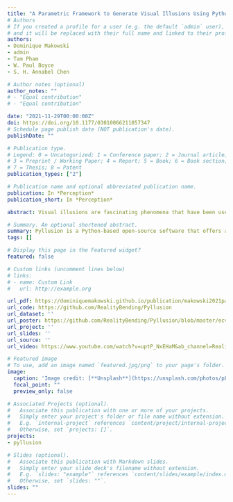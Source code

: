 ```yaml
---
title: "A Parametric Framework to Generate Visual Illusions Using Python"
# Authors
# If you created a profile for a user (e.g. the default `admin` user), write the username (folder name) here 
# and it will be replaced with their full name and linked to their profile.
authors:
- Dominique Makowski
- admin
- Tam Pham
- W. Paul Boyce
- S. H. Annabel Chen

# Author notes (optional)
author_notes: ""
# - "Equal contribution"
# - "Equal contribution"

date: "2021-11-29T00:00:00Z"
doi: https://doi.org/10.1177/03010066211057347
# Schedule page publish date (NOT publication's date).
publishDate: ""

# Publication type.
# Legend: 0 = Uncategorized; 1 = Conference paper; 2 = Journal article;
# 3 = Preprint / Working Paper; 4 = Report; 5 = Book; 6 = Book section;
# 7 = Thesis; 8 = Patent
publication_types: ["2"]

# Publication name and optional abbreviated publication name.
publication: In *Perception*
publication_short: In *Perception*

abstract: Visual illusions are fascinating phenomena that have been used and studied by artists and scientists for centuries, leading to important discoveries about the neurocognitive underpinnings of perception, consciousness, and neuropsychiatric disorders such as schizophrenia or autism. Surprisingly, despite their historical and theoretical importance as psychological stimuli, there is no dedicated software, nor consistent approach, to generate illusions in a systematic fashion. Instead, scientists have to craft them by hand in an idiosyncratic fashion, or use pre-made images not tailored for the specific needs of their studies. This, in turn, hinders the reproducibility of illusion-based research, narrowing possibilities for scientific breakthroughs and their applications. With the aim of addressing this gap, Pyllusion is a Python-based open-source software (freely available at https://github.com/RealityBending/Pyllusion), that offers a framework to manipulate and generate illusions in a systematic way, compatible with different output formats such as image files (.png, .jpg, .tiff, etc.) or experimental software (such as PsychoPy).

# Summary. An optional shortened abstract.
summary: Pyllusion is a Python-based open-source software that offers a framework to manipulate and generate illusions in a systematic way, compatible with different output formats such as image files (.png, .jpg, .tiff, etc.) or experimental software.
tags: []

# Display this page in the Featured widget?
featured: false

# Custom links (uncomment lines below)
# links:
# - name: Custom Link
#   url: http://example.org

url_pdf: https://dominiquemakowski.github.io/publication/makowski2021parametric/makowski2021parametric.pdf
url_code: https://github.com/RealityBending/Pyllusion
url_dataset: ''
url_poster: https://github.com/RealityBending/Pyllusion/blob/master/ecvp/poster.pdf
url_project: ''
url_slides: ''
url_source: ''
url_video: https://www.youtube.com/watch?v=uptP_NxEHaM&ab_channel=RealityBendingLab

# Featured image
# To use, add an image named `featured.jpg/png` to your page's folder. 
image:
  caption: 'Image credit: [**Unsplash**](https://unsplash.com/photos/pLCdAaMFLTE)'
  focal_point: ""
  preview_only: false

# Associated Projects (optional).
#   Associate this publication with one or more of your projects.
#   Simply enter your project's folder or file name without extension.
#   E.g. `internal-project` references `content/project/internal-project/index.md`.
#   Otherwise, set `projects: []`.
projects:
- pyllusion

# Slides (optional).
#   Associate this publication with Markdown slides.
#   Simply enter your slide deck's filename without extension.
#   E.g. `slides: "example"` references `content/slides/example/index.md`.
#   Otherwise, set `slides: ""`.
slides: ""
---
```

